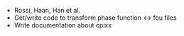 
- Rossi, Haan, Han et al.
- Get/write code to transform phase function <-> fou files
- Write documentation about cpixx
